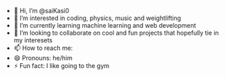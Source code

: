 - 👋 Hi, I’m @saiKasi0
- 👀 I’m interested in coding, physics, music and weightlifting
- 🌱 I’m currently learning machine learning and web development
- 💞️ I’m looking to collaborate on cool and fun projects that hopefully tie in my interesets
- 📫 How to reach me: 
- 😄 Pronouns: he/him
- ⚡ Fun fact: I like going to the gym

<!---
saiKasi0/saiKasi0 is a ✨ special ✨ repository because its `README.md` (this file) appears on your GitHub profile.
You can click the Preview link to take a look at your changes.
--->
